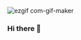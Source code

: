 
![ezgif com-gif-maker](https://user-images.githubusercontent.com/92509274/153542786-3006e237-813b-40bc-952b-a38f229ae616.gif)

### Hi there 👋

<!--
**sundaree-t/sundaree-t** is a ✨ _special_ ✨ repository because its `README.md` (this file) appears on your GitHub profile.

Here are some ideas to get you started:

- 🔭 I’m currently working on ...
- 🌱 I’m currently learning ...
- 👯 I’m looking to collaborate on ...
- 🤔 I’m looking for help with ...
- 💬 Ask me about ...
- 📫 How to reach me: ...
- 😄 Pronouns: ...
- ⚡ Fun fact: ...
-->
